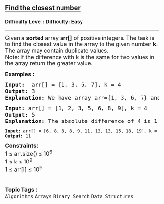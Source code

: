 <h2><a href="https://www.geeksforgeeks.org/problems/find-the-closest-number5513/1?page=1&category=Binary%20Search&difficulty=Easy&sortBy=submissions">Find the closest number</a></h2><h3>Difficulty Level : Difficulty: Easy</h3><hr><div class="problems_problem_content__Xm_eO"><p><span style="font-size: 18px;">Given a <strong>sorted</strong> array <strong>arr[]</strong> of positive integers. The task is to find the closest value in the array to the given number <strong>k</strong>. The array may contain duplicate values.<br></span><span style="font-size: 18px;">Note: If the difference with k is the same for two values in the array return the greater value.<br></span></p>
<p><span style="font-size: 18px;"><strong>Examples :</strong></span></p>
<pre><span style="font-size: 18px;"><strong>Input:</strong>  arr[] = [1, 3, 6, 7], k = 4
<strong>Output:</strong> 3
<strong>Explanation: </strong>We have array arr={1, 3, 6, 7} and target is 4. If we look at the absolute difference of target with every element of the array we will get { |1-4|, |3-4|, |6-4|, |7-4| }  = {3, 1, 2, 3}. So, the closest number is <strong>3.</strong>
</span></pre>
<pre><span style="font-size: 18px;"><strong>Input: </strong>arr[] = [1, 2, 3, 5, 6, 8, 9], k = 4
<strong>Output: </strong>5<br><strong>Explanation: </strong>The absolute difference of 4 is 1 from both 3 and 5. According to the question, we have to return greater value, which is 5.<br></span></pre>
<pre><strong>Input: </strong>arr[] = [6, 8, 8, 8, 9, 11, 13, 13, 15, 18, 19], k = 10
<strong>Output: </strong>11</pre>
<p><span style="font-size: 18px;"><strong>Constraints:</strong><br>1 ≤ arr.size() ≤ 10<sup>6</sup><br>1 ≤ k ≤ 10<sup>9</sup><br>1 ≤ arr[i] ≤ 10<sup>9</sup></span></p></div><br><p><span style=font-size:18px><strong>Topic Tags : </strong><br><code>Algorithms</code>&nbsp;<code>Arrays</code>&nbsp;<code>Binary Search</code>&nbsp;<code>Data Structures</code>&nbsp;